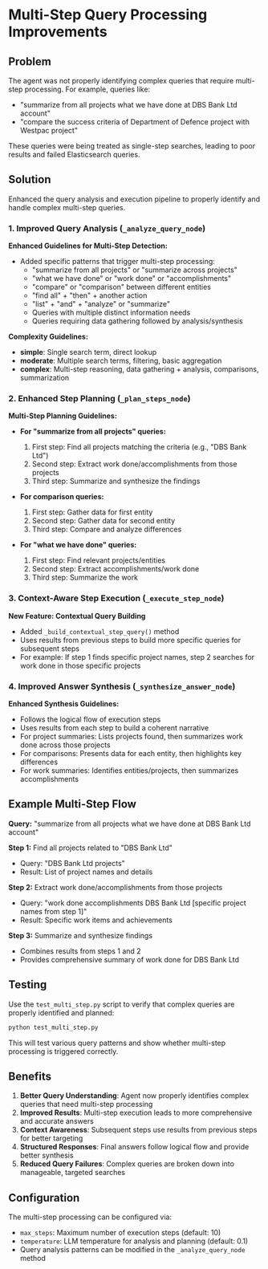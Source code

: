# Multi-Step Query Processing Improvements

## Problem
The agent was not properly identifying complex queries that require multi-step processing. For example, queries like:
- "summarize from all projects what we have done at DBS Bank Ltd account"
- "compare the success criteria of Department of Defence project with Westpac project"

These queries were being treated as single-step searches, leading to poor results and failed Elasticsearch queries.

## Solution
Enhanced the query analysis and execution pipeline to properly identify and handle complex multi-step queries.

### 1. Improved Query Analysis (`_analyze_query_node`)

**Enhanced Guidelines for Multi-Step Detection:**
- Added specific patterns that trigger multi-step processing:
  - "summarize from all projects" or "summarize across projects"
  - "what we have done" or "work done" or "accomplishments"
  - "compare" or "comparison" between different entities
  - "find all" + "then" + another action
  - "list" + "and" + "analyze" or "summarize"
  - Queries with multiple distinct information needs
  - Queries requiring data gathering followed by analysis/synthesis

**Complexity Guidelines:**
- **simple**: Single search term, direct lookup
- **moderate**: Multiple search terms, filtering, basic aggregation
- **complex**: Multi-step reasoning, data gathering + analysis, comparisons, summarization

### 2. Enhanced Step Planning (`_plan_steps_node`)

**Multi-Step Planning Guidelines:**
- **For "summarize from all projects" queries:**
  1. First step: Find all projects matching the criteria (e.g., "DBS Bank Ltd")
  2. Second step: Extract work done/accomplishments from those projects
  3. Third step: Summarize and synthesize the findings

- **For comparison queries:**
  1. First step: Gather data for first entity
  2. Second step: Gather data for second entity
  3. Third step: Compare and analyze differences

- **For "what we have done" queries:**
  1. First step: Find relevant projects/entities
  2. Second step: Extract accomplishments/work done
  3. Third step: Summarize the work

### 3. Context-Aware Step Execution (`_execute_step_node`)

**New Feature: Contextual Query Building**
- Added `_build_contextual_step_query()` method
- Uses results from previous steps to build more specific queries for subsequent steps
- For example: If step 1 finds specific project names, step 2 searches for work done in those specific projects

### 4. Improved Answer Synthesis (`_synthesize_answer_node`)

**Enhanced Synthesis Guidelines:**
- Follows the logical flow of execution steps
- Uses results from each step to build a coherent narrative
- For project summaries: Lists projects found, then summarizes work done across those projects
- For comparisons: Presents data for each entity, then highlights key differences
- For work summaries: Identifies entities/projects, then summarizes accomplishments

## Example Multi-Step Flow

**Query:** "summarize from all projects what we have done at DBS Bank Ltd account"

**Step 1:** Find all projects related to "DBS Bank Ltd"
- Query: "DBS Bank Ltd projects"
- Result: List of project names and details

**Step 2:** Extract work done/accomplishments from those projects
- Query: "work done accomplishments DBS Bank Ltd [specific project names from step 1]"
- Result: Specific work items and achievements

**Step 3:** Summarize and synthesize findings
- Combines results from steps 1 and 2
- Provides comprehensive summary of work done for DBS Bank Ltd

## Testing

Use the `test_multi_step.py` script to verify that complex queries are properly identified and planned:

```bash
python test_multi_step.py
```

This will test various query patterns and show whether multi-step processing is triggered correctly.

## Benefits

1. **Better Query Understanding**: Agent now properly identifies complex queries that need multi-step processing
2. **Improved Results**: Multi-step execution leads to more comprehensive and accurate answers
3. **Context Awareness**: Subsequent steps use results from previous steps for better targeting
4. **Structured Responses**: Final answers follow logical flow and provide better synthesis
5. **Reduced Query Failures**: Complex queries are broken down into manageable, targeted searches

## Configuration

The multi-step processing can be configured via:
- `max_steps`: Maximum number of execution steps (default: 10)
- `temperature`: LLM temperature for analysis and planning (default: 0.1)
- Query analysis patterns can be modified in the `_analyze_query_node` method 

